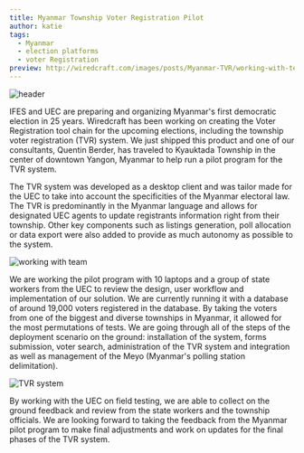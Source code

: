 ```yaml
---
title: Myanmar Township Voter Registration Pilot
author: katie
tags:
  - Myanmar
  - election platforms
  - voter Registration
preview: http://wiredcraft.com/images/posts/Myanmar-TVR/working-with-team.jpeg
---
```


![header](http://wiredcraft.com/images/posts/Myanmar-TVR/header.jpeg)

IFES and UEC are preparing and organizing Myanmar's first democratic election in 25 years. Wiredcraft has been working on creating the Voter Registration tool chain for the upcoming elections, including the township voter registration (TVR) system. We just shipped this product and one of our consultants, Quentin Berder, has traveled to Kyauktada Township in the center of downtown Yangon, Myanmar to help run a pilot program for the TVR system.

<!--more-->

The TVR system was developed as a desktop client and was tailor made for the UEC to take into account the specificities of the Myanmar electoral law. The TVR is predominantly in the Myanmar language and allows for designated UEC agents to update registrants information right from their township. Other key components such as listings generation, poll allocation or data export were also added to provide as much autonomy as possible to the system.

![working with team](http://wiredcraft.com/images/posts/Myanmar-TVR/working-with-team.jpeg)

We are working the pilot program with 10 laptops and a group of state workers from the UEC to review the design, user workflow and implementation of our solution. We are currently running it with a database of around 19,000 voters registered in the database. By taking the voters from one of the biggest and diverse townships in Myanmar, it allowed for the most permutations of tests. We are going through all of the steps of the deployment scenario on the ground: installation of the system, forms submission, voter search, administration of the TVR system and integration as well as management of the Meyo (Myanmar's polling station delimitation).

![TVR system](http://wiredcraft.com/images/posts/Myanmar-TVR/TVR.jpeg)

By working with the UEC on field testing, we are able to collect on the ground feedback and review from the state workers and the township officials. We are looking forward to taking the feedback from the Myanmar pilot program to make final adjustments and work on updates for the final phases of the TVR system.
